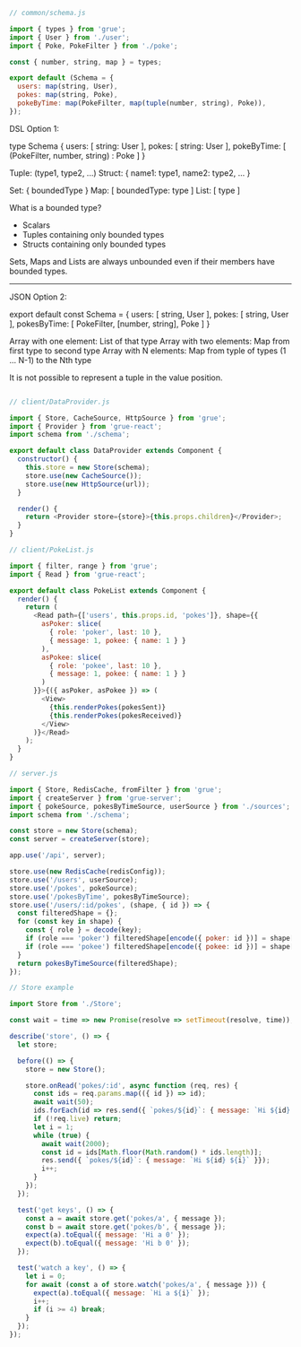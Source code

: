 ```js
// common/schema.js

import { types } from 'grue';
import { User } from './user';
import { Poke, PokeFilter } from './poke';

const { number, string, map } = types;

export default (Schema = {
  users: map(string, User),
  pokes: map(string, Poke),
  pokeByTime: map(PokeFilter, map(tuple(number, string), Poke)),
});
```

DSL Option 1:

type Schema {
users: [ string: User ],
pokes: [ string: User ],
pokeByTime: [ (PokeFilter, number, string) : Poke ]
}

Tuple: (type1, type2, ...)
Struct: { name1: type1, name2: type2, ... }

Set: { boundedType }
Map: [ boundedType: type ]
List: [ type ]

What is a bounded type?

- Scalars
- Tuples containing only bounded types
- Structs containing only bounded types

Sets, Maps and Lists are always unbounded even if their members have bounded types.

---

JSON Option 2:

export default const Schema = {
users: [ string, User ],
pokes: [ string, User ],
pokesByTime: [ PokeFilter, [number, string], Poke ]
}

Array with one element: List of that type
Array with two elements: Map from first type to second type
Array with N elements: Map from typle of types (1 ... N-1) to the Nth type

It is not possible to represent a tuple in the value position.

```js

// client/DataProvider.js

import { Store, CacheSource, HttpSource } from 'grue';
import { Provider } from 'grue-react';
import schema from './schema';

export default class DataProvider extends Component {
  constructor() {
    this.store = new Store(schema);
    store.use(new CacheSource());
    store.use(new HttpSource(url));
  }

  render() {
    return <Provider store={store}>{this.props.children}</Provider>;
  }
}

// client/PokeList.js

import { filter, range } from 'grue';
import { Read } from 'grue-react';

export default class PokeList extends Component {
  render() {
    return (
      <Read path={['users', this.props.id, 'pokes']}, shape={{
        asPoker: slice(
          { role: 'poker', last: 10 },
          { message: 1, pokee: { name: 1 } }
        ),
        asPokee: slice(
          { role: 'pokee', last: 10 },
          { message: 1, pokee: { name: 1 } }
        )
      }}>{({ asPoker, asPokee }) => (
        <View>
          {this.renderPokes(pokesSent)}
          {this.renderPokes(pokesReceived)}
        </View>
      )}</Read>
    );
  }
}

// server.js

import { Store, RedisCache, fromFilter } from 'grue';
import { createServer } from 'grue-server';
import { pokeSource, pokesByTimeSource, userSource } from './sources';
import schema from './schema';

const store = new Store(schema);
const server = createServer(store);

app.use('/api', server);

store.use(new RedisCache(redisConfig));
store.use('/users', userSource);
store.use('/pokes', pokeSource);
store.use('/pokesByTime', pokesByTimeSource);
store.use('/users/:id/pokes', (shape, { id }) => {
  const filteredShape = {};
  for (const key in shape) {
    const { role } = decode(key);
    if (role === 'poker') filteredShape[encode({ poker: id })] = shape[key];
    if (role === 'pokee') filteredShape[encode({ pokee: id })] = shape[key];
  }
  return pokesByTimeSource(filteredShape);
});

// Store example

import Store from './Store';

const wait = time => new Promise(resolve => setTimeout(resolve, time));

describe('store', () => {
  let store;

  before(() => {
    store = new Store();

    store.onRead('pokes/:id', async function (req, res) {
      const ids = req.params.map(({ id }) => id);
      await wait(50);
      ids.forEach(id => res.send({ `pokes/${id}`: { message: `Hi ${id} 0` }}));
      if (!req.live) return;
      let i = 1;
      while (true) {
        await wait(2000);
        const id = ids[Math.floor(Math.random() * ids.length)];
        res.send({ `pokes/${id}`: { message: `Hi ${id} ${i}` }});
        i++;
      }
    });
  });

  test('get keys', () => {
    const a = await store.get('pokes/a', { message });
    const b = await store.get('pokes/b', { message });
    expect(a).toEqual({ message: 'Hi a 0' });
    expect(b).toEqual({ message: 'Hi b 0' });
  });

  test('watch a key', () => {
    let i = 0;
    for await (const a of store.watch('pokes/a', { message })) {
      expect(a).toEqual({ message: `Hi a ${i}` });
      i++;
      if (i >= 4) break;
    }
  });
});


```
